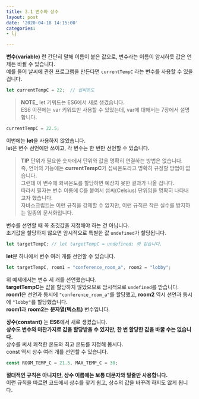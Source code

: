 ```yaml
---
title: 3.1 변수와 상수
layout: post
date: '2020-04-18 14:15:00'
categories:
- lj

---
```


**변수(variable)** 란 간단히 말해 이름이 붙은 값으로, 변수라는 이름이 암시하듯 값은 언제든 바뀔 수 있습니다.  
예를 들어 날씨에 관한 프로그램을 만든다면 `currentTempC` 라는 변수를 사용할 수 있을 겁니다.

```javascript
let currentTempC = 22;  // 섭씨온도
```

> **NOTE_** let 키워드는 ES6에서 새로 생겼습니다.  
> ES6 이전에는 var 키워드만 사용할 수 있었는데, var에 대해서는 7장에서 설명합니다.

```javascript
currentTempC = 22.5;
```

이번에는 **let**을 사용하지 않았습니다.  
let은 변수 선언에만 쓰이고, 각 변수는 한 번만 선언할 수 있습니다.

> **TIP** 단위가 필요한 숫자에서 단위와 값을 명확히 연결하는 방법은 없습니다.  
> 즉, 언어의 기능에는 **currentTempC**가 섭씨온도라고 명확히 규정할 방법이 없습니다.  
> 그런데 이 변수에 화씨온도를 할당하면 예상치 못한 결과가 나올 겁니다.  
> 따라서 필자는 변수 이름에 C를 붙여서 섭씨(Celsius) 단위임을 명확히 나타내고자 했습니다.  
> 자바스크립트는 이런 규칙을 강제할 수 없지만, 이런 규칙은 작은 실수를 방지하는 일종의 문서화입니다.

변수를 선언할 때 꼭 초깃값을 지정해야 하는 건 아닙니다.  
초기값을 할당하지 않으면 암시적으로 특별한 값 `undefined`가 할당됩니다.

```javascript
let targetTempC; // let targetTempC = undefined; 와 같습니다.
```

**let**문 하나에서 변수 여러 개를 선언할 수 있습니다.

```javascript
let targetTempC, room1 = "conference_room_a", room2 = "lobby";
```

위 예제에서는 변수 세 개를 선언했습니다.  
**targetTempC**는 값을 할당하지 않았으므로 암시적으로 `undefined`를 받습니다.  
**room1**은 선언과 동시에 `"conference_room_a"`를 할당했고, **room2** 역시 선언과 동시에 `"lobby"`를 할당했습니다.  
**room1**과 **room2**는 **문자열(텍스트)** 변수입니다.  

**상수(constant)** 는 **ES6**에서 새로 생겼습니다.  
**상수도 변수와 마찬가지로 값을 할당받을 수 있지만, 한 번 할당한 값을 바꿀 수는 없습니다.**  
상수를 써서 쾌적한 온도와 최고 온도를 지정해 봅시다.  
const 역시 상수 여러 개를 선언할 수 있습니다.

```javascript
const ROOM_TEMP_C = 21.5, MAX_TEMP_C = 30;
```

**절대적인 규칙은 아니지만, 상수 이름에는 보통 대문자와 밑줄만 사용합니다.**  
이런 규칙을 따르면 코드에서 상수를 찾기 쉽고, 상수의 값을 바꾸려 하지도 않게 됩니다.